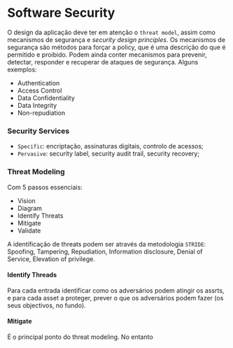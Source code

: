 # Software Security

O design da aplicação deve ter em atenção o `threat model`, assim como mecanismos de segurança e *security design principles*. Os mecanismos de segurança são métodos para forçar a policy, que é uma descrição do que é permitido e proibido. Podem ainda conter mecanismos para prevenir, detectar, responder e recuperar de ataques de segurança. Alguns exemplos:

- Authentication
- Access Control
- Data Confidentiality
- Data Integrity
- Non-repudiation

### Security Services

- `Specific`: encriptação, assinaturas digitais, controlo de acessos;
- `Pervasive`: security label, security audit trail, security recovery;

### Threat Modeling

Com 5 passos essenciais:

- Vision
- Diagram
- Identify Threats
- Mitigate
- Validate

A identificação de threats podem ser através da metodologia `STRIDE`: Spoofing, Tampering, Repudiation, Information disclosure, Denial of Service, Elevation of privilege.

#### Identify Threads

Para cada entrada identificar como os adversários podem atingir os assrts, e para cada asset a proteger, prever o que os adversários podem fazer (os seus objectivos, no fundo).

#### Mitigate

É o principal ponto do threat modeling. No entanto 